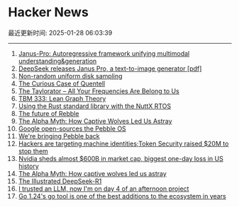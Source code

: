 # Hacker News

最近更新时间: 2025-01-28 06:03:39

--- 
1. [Janus-Pro: Autoregressive framework unifying multimodal understanding&generation](https://huggingface.co/deepseek-ai/Janus-Pro-7B) 
2. [DeepSeek releases Janus Pro, a text-to-image generator [pdf]](https://github.com/deepseek-ai/Janus/blob/main/janus_pro_tech_report.pdf) 
3. [Non-random uniform disk sampling](https://victorpoughon.fr/non-random-uniform-disk-sampling/) 
4. [The Curious Case of Quentell](https://blog.startifact.com/posts/the-curious-case-of-quentell/) 
5. [The Taylorator – All Your Frequencies Are Belong to Us](https://www.scd31.com/posts/taylorator) 
6. [TBM 333: Lean Graph Theory](https://cutlefish.substack.com/p/tbm-333-lean-graph-theory) 
7. [Using the Rust standard library with the NuttX RTOS](https://lupyuen.org/articles/rust7.html) 
8. [The future of Rebble](https://rebble.io/2025/01/27/the-future-of-rebble.html) 
9. [The Alpha Myth: How Captive Wolves Led Us Astray](https://anthonydavidadams.substack.com/p/the-alpha-myth-how-captive-wolves) 
10. [Google open-sources the Pebble OS](https://opensource.googleblog.com/2025/01/see-code-that-powered-pebble-smartwatches.html) 
11. [We're bringing Pebble back](https://repebble.com/) 
12. [Hackers are targeting machine identities;Token Security raised $20M to stop them](https://techcrunch.com/2025/01/27/hackers-are-targeting-machine-identities-token-security-just-raised-20m-to-stop-them/) 
13. [Nvidia sheds almost $600B in market cap, biggest one-day loss in US history](https://www.cnbc.com/2025/01/27/nvidia-sheds-almost-600-billion-in-market-cap-biggest-drop-ever.html) 
14. [The Alpha Myth: How captive wolves led us astray](https://anthonydavidadams.substack.com/p/the-alpha-myth-how-captive-wolves) 
15. [The Illustrated DeepSeek-R1](https://newsletter.languagemodels.co/p/the-illustrated-deepseek-r1) 
16. [I trusted an LLM, now I'm on day 4 of an afternoon project](https://nemo.foo/blog/day-4-of-an-afternoon-project) 
17. [Go 1.24's go tool is one of the best additions to the ecosystem in years](https://www.jvt.me/posts/2025/01/27/go-tools-124/) 
